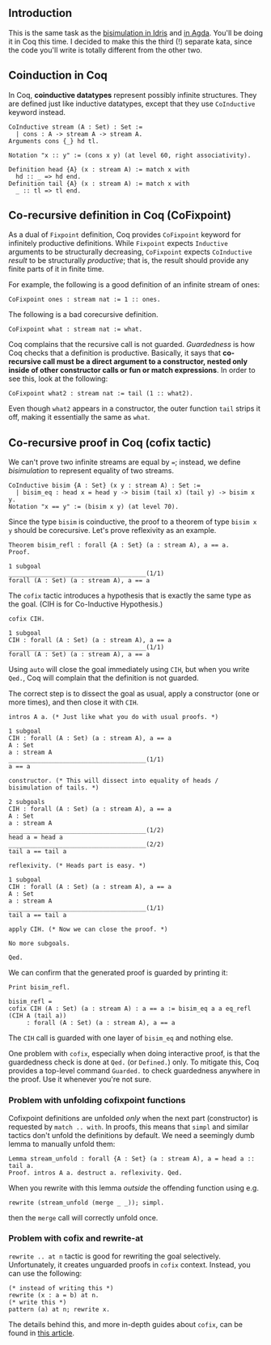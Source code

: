 ## Introduction

This is the same task as the [bisimulation in Idris](https://www.codewars.com/kata/tear-me-apart-and-merge-the-pieces-together) and [in Agda](https://www.codewars.com/kata/pattern-in-the-mirror-and-bisimulation-for-real/agda). You'll be doing it in Coq this time. I decided to make this the third (!) separate kata, since the code you'll write is totally different from the other two.

## Coinduction in Coq

In Coq, **coinductive datatypes** represent possibly infinite structures. They are defined just like inductive datatypes, except that they use `CoInductive` keyword instead.

```coq
CoInductive stream (A : Set) : Set :=
  | cons : A -> stream A -> stream A.
Arguments cons {_} hd tl.

Notation "x :: y" := (cons x y) (at level 60, right associativity).

Definition head {A} (x : stream A) := match x with
  hd :: _ => hd end.
Definition tail {A} (x : stream A) := match x with
  _ :: tl => tl end.
```

## Co-recursive definition in Coq (CoFixpoint)

As a dual of `Fixpoint` definition, Coq provides `CoFixpoint` keyword for infinitely productive definitions. While `Fixpoint` expects `Inductive` arguments to be structurally decreasing, `CoFixpoint` expects `CoInductive` *result* to be structurally *productive*; that is, the result should provide any finite parts of it in finite time.

For example, the following is a good definition of an infinite stream of ones:

```coq
CoFixpoint ones : stream nat := 1 :: ones.
```

The following is a bad corecursive definition.

```coq
CoFixpoint what : stream nat := what.
```

Coq complains that the recursive call is not guarded. *Guardedness* is how Coq checks that a definition is productive. Basically, it says that **co-recursive call must be a direct argument to a constructor, nested only inside of other constructor calls or fun or match expressions**. In order to see this, look at the following:

```coq
CoFixpoint what2 : stream nat := tail (1 :: what2).
```

Even though `what2` appears in a constructor, the outer function `tail` strips it off, making it essentially the same as `what`.

## Co-recursive proof in Coq (cofix tactic)

We can't prove two infinite streams are equal by `=`; instead, we define *bisimulation* to represent equality of two streams.

```coq
CoInductive bisim {A : Set} (x y : stream A) : Set :=
  | bisim_eq : head x = head y -> bisim (tail x) (tail y) -> bisim x y.
Notation "x == y" := (bisim x y) (at level 70).
```

Since the type `bisim` is coinductive, the proof to a theorem of type `bisim x y` should be corecursive. Let's prove reflexivity as an example.

```coq
Theorem bisim_refl : forall {A : Set} (a : stream A), a == a.
Proof.

1 subgoal
______________________________________(1/1)
forall (A : Set) (a : stream A), a == a
```

The `cofix` tactic introduces a hypothesis that is exactly the same type as the goal. (CIH is for Co-Inductive Hypothesis.)

```coq
cofix CIH.

1 subgoal
CIH : forall (A : Set) (a : stream A), a == a
______________________________________(1/1)
forall (A : Set) (a : stream A), a == a
```

Using `auto` will close the goal immediately using `CIH`, but when you write `Qed.`, Coq will complain that the definition is not guarded.

The correct step is to dissect the goal as usual, apply a constructor (one or more times), and then close it with `CIH`.

```coq
intros A a. (* Just like what you do with usual proofs. *)

1 subgoal
CIH : forall (A : Set) (a : stream A), a == a
A : Set
a : stream A
______________________________________(1/1)
a == a

constructor. (* This will dissect into equality of heads / bisimulation of tails. *)

2 subgoals
CIH : forall (A : Set) (a : stream A), a == a
A : Set
a : stream A
______________________________________(1/2)
head a = head a
______________________________________(2/2)
tail a == tail a

reflexivity. (* Heads part is easy. *)

1 subgoal
CIH : forall (A : Set) (a : stream A), a == a
A : Set
a : stream A
______________________________________(1/1)
tail a == tail a

apply CIH. (* Now we can close the proof. *)

No more subgoals.

Qed.
```

We can confirm that the generated proof is guarded by printing it:

```coq
Print bisim_refl.

bisim_refl = 
cofix CIH (A : Set) (a : stream A) : a == a := bisim_eq a a eq_refl (CIH A (tail a))
     : forall (A : Set) (a : stream A), a == a
```

The `CIH` call is guarded with one layer of `bisim_eq` and nothing else.

One problem with `cofix`, especially when doing interactive proof, is that the guardedness check is done at `Qed.` (or `Defined.`) only. To mitigate this, Coq provides a top-level command `Guarded.` to check guardedness anywhere in the proof. Use it whenever you're not sure.

### Problem with unfolding cofixpoint functions

Cofixpoint definitions are unfolded *only* when the next part (constructor) is requested by `match .. with`. In proofs, this means that `simpl` and similar tactics don't unfold the definitions by default. We need a seemingly dumb lemma to manually unfold them:

```coq
Lemma stream_unfold : forall {A : Set} (a : stream A), a = head a :: tail a.
Proof. intros A a. destruct a. reflexivity. Qed.
```

When you rewrite with this lemma *outside* the offending function using e.g.

```coq
rewrite (stream_unfold (merge _ _)); simpl.
```

then the `merge` call will correctly unfold once.

### Problem with cofix and rewrite-at

`rewrite .. at n` tactic is good for rewriting the goal selectively. Unfortunately, it creates unguarded proofs in `cofix` context. Instead, you can use the following:

```coq
(* instead of writing this *)
rewrite (x : a = b) at n.
(* write this *)
pattern (a) at n; rewrite x.
```

The details behind this, and more in-depth guides about `cofix`, can be found in [this article](http://adam.chlipala.net/cpdt/html/Coinductive.html).